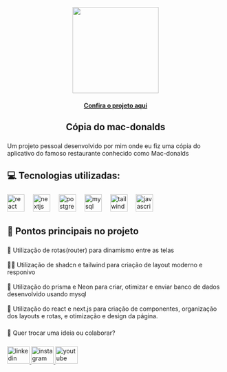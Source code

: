 <div align="center">
  <img height="200" src="https://media-hosting.imagekit.io//0f8e900d76f145e9/Design%20sem%20nome%20(1).png?Expires=1836565403&Key-Pair-Id=K2ZIVPTIP2VGHC&Signature=GDSpwdWr1mJrAnfWJoFWv7YP55qfHs2n~yaSumTmsve5OnAQkZVh5p8XkZuEl8IMWMTkDkpAna7EOEKAu-Ucb3TukflNpveOpSfqipZO0i1P~drTJRaYGboQLHeyzVl1qM0WlKEBDZXaILL-Hn8D3uaRfbsTDpXdouQeiy37hZQxqBBe9ZpHk3P0-Ds4~PaiJ5HAcaEBS2NByZpkpccy6zCH-qhcs1TPz7F339BJ8h7YyW6Q5pQdeVV3SOic03-Uef2J3XSlhSRd1fQT37IEKxFu4gVYXEfXlIY6NBWlam2~WXm4yz0zhkMmwLIXpnVRPNdEDc1qzamOkinNfIj9sQ__"  />
</div>

<h4 align="center"><a href="https://jedev1.github.io/portifolio-joao/">Confira o projeto aqui</a></h4>

###

<h2 align="center">Cópia do mac-donalds</h2>

###

<p align="left">Um projeto pessoal desenvolvido por mim onde eu fiz uma cópia do aplicativo do famoso restaurante conhecido como Mac-donalds</p>

###

<h2 align="left">💻 Tecnologias utilizadas:</h2>

###

<div align="left">
  <img src="https://cdn.jsdelivr.net/gh/devicons/devicon/icons/react/react-original.svg" height="40" alt="react logo"  />
  <img width="12" />
  <img src="https://cdn.jsdelivr.net/gh/devicons/devicon/icons/nextjs/nextjs-original.svg" height="40" alt="nextjs logo"  />
  <img width="12" />
  <img src="https://cdn.jsdelivr.net/gh/devicons/devicon/icons/postgresql/postgresql-original.svg" height="40" alt="postgresql logo"  />
  <img width="12" />
  <img src="https://cdn.jsdelivr.net/gh/devicons/devicon/icons/mysql/mysql-original.svg" height="40" alt="mysql logo"  />
  <img width="12" />
  <img src="https://skillicons.dev/icons?i=tailwind" height="40" alt="tailwindcss logo"  />
  <img width="12" />
  <img src="https://cdn.jsdelivr.net/gh/devicons/devicon/icons/javascript/javascript-original.svg" height="40" alt="javascript logo"  />
</div>

###

<h2 align="left">🎯 Pontos principais no projeto</h2>

###

<p align="left">📜 Utilização de rotas(router) para dinamismo entre as telas<br><br>👨‍💻 Utilização de shadcn e tailwind para criação de layout moderno e responivo<br><br>🦾 Utilização do prisma e Neon para criar, otimizar e enviar banco de dados desenvolvido usando mysql<br><br>📱 Utilização do react e next.js para criação de componentes, organização dos layouts e rotas, e otimização e design da página.</p>

###

<p align="left">📌 Quer trocar uma ideia ou colaborar?</p>

###

<div align="left">
  <a href="https://www.linkedin.com/in/jo%C3%A3o-enrique/" target="_blank">
    <img src="https://raw.githubusercontent.com/maurodesouza/profile-readme-generator/master/src/assets/icons/social/linkedin/default.svg" width="52" height="40" alt="linkedin logo"  />
  </a>
  <a href="https://www.instagram.com/devlag_/" target="_blank">
    <img src="https://raw.githubusercontent.com/maurodesouza/profile-readme-generator/master/src/assets/icons/social/instagram/default.svg" width="52" height="40" alt="instagram logo"  />
  </a>
  <a href="https://www.youtube.com/@Devlag" target="_blank">
    <img src="https://raw.githubusercontent.com/maurodesouza/profile-readme-generator/master/src/assets/icons/social/youtube/default.svg" width="52" height="40" alt="youtube logo"  />
  </a>
</div>

###
